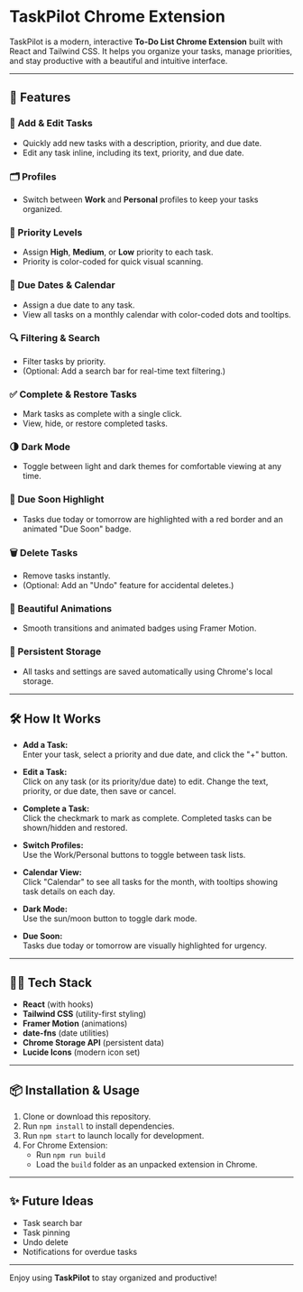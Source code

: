 # TaskPilot Chrome Extension

TaskPilot is a modern, interactive **To-Do List Chrome Extension** built with React and Tailwind CSS. It helps you organize your tasks, manage priorities, and stay productive with a beautiful and intuitive interface.

---

## 🚀 Features

### 📝 Add & Edit Tasks
- Quickly add new tasks with a description, priority, and due date.
- Edit any task inline, including its text, priority, and due date.

### 🗂️ Profiles
- Switch between **Work** and **Personal** profiles to keep your tasks organized.

### 🔴 Priority Levels
- Assign **High**, **Medium**, or **Low** priority to each task.
- Priority is color-coded for quick visual scanning.

### 📅 Due Dates & Calendar
- Assign a due date to any task.
- View all tasks on a monthly calendar with color-coded dots and tooltips.

### 🔍 Filtering & Search
- Filter tasks by priority.
- (Optional: Add a search bar for real-time text filtering.)

### ✅ Complete & Restore Tasks
- Mark tasks as complete with a single click.
- View, hide, or restore completed tasks.

### 🌗 Dark Mode
- Toggle between light and dark themes for comfortable viewing at any time.

### 📌 Due Soon Highlight
- Tasks due today or tomorrow are highlighted with a red border and an animated "Due Soon" badge.

### 🗑️ Delete Tasks
- Remove tasks instantly.
- (Optional: Add an "Undo" feature for accidental deletes.)

### 🎨 Beautiful Animations
- Smooth transitions and animated badges using Framer Motion.

### 💾 Persistent Storage
- All tasks and settings are saved automatically using Chrome's local storage.

---

## 🛠️ How It Works

- **Add a Task:**  
  Enter your task, select a priority and due date, and click the "+" button.

- **Edit a Task:**  
  Click on any task (or its priority/due date) to edit. Change the text, priority, or due date, then save or cancel.

- **Complete a Task:**  
  Click the checkmark to mark as complete. Completed tasks can be shown/hidden and restored.

- **Switch Profiles:**  
  Use the Work/Personal buttons to toggle between task lists.

- **Calendar View:**  
  Click "Calendar" to see all tasks for the month, with tooltips showing task details on each day.

- **Dark Mode:**  
  Use the sun/moon button to toggle dark mode.

- **Due Soon:**  
  Tasks due today or tomorrow are visually highlighted for urgency.

---

## 🧑‍💻 Tech Stack

- **React** (with hooks)
- **Tailwind CSS** (utility-first styling)
- **Framer Motion** (animations)
- **date-fns** (date utilities)
- **Chrome Storage API** (persistent data)
- **Lucide Icons** (modern icon set)

---

## 📦 Installation & Usage

1. Clone or download this repository.
2. Run `npm install` to install dependencies.
3. Run `npm start` to launch locally for development.
4. For Chrome Extension:
   - Run `npm run build`
   - Load the `build` folder as an unpacked extension in Chrome.

---

## ✨ Future Ideas

- Task search bar
- Task pinning
- Undo delete
- Notifications for overdue tasks

---

Enjoy using **TaskPilot** to stay organized and productive!
